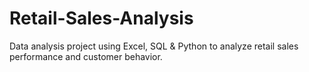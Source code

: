 # Retail-Sales-Analysis
Data analysis project using Excel, SQL &amp; Python to analyze retail sales performance and customer behavior.
